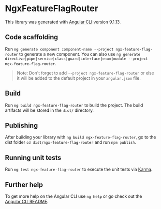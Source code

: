 # NgxFeatureFlagRouter

This library was generated with [Angular CLI](https://github.com/angular/angular-cli) version 9.1.13.

## Code scaffolding

Run `ng generate component component-name --project ngx-feature-flag-router` to generate a new component. You can also use `ng generate directive|pipe|service|class|guard|interface|enum|module --project ngx-feature-flag-router`.

> Note: Don't forget to add `--project ngx-feature-flag-router` or else it will be added to the default project in your `angular.json` file.

## Build

Run `ng build ngx-feature-flag-router` to build the project. The build artifacts will be stored in the `dist/` directory.

## Publishing

After building your library with `ng build ngx-feature-flag-router`, go to the dist folder `cd dist/ngx-feature-flag-router` and run `npm publish`.

## Running unit tests

Run `ng test ngx-feature-flag-router` to execute the unit tests via [Karma](https://karma-runner.github.io).

## Further help

To get more help on the Angular CLI use `ng help` or go check out the [Angular CLI README](https://github.com/angular/angular-cli/blob/master/README.md).
